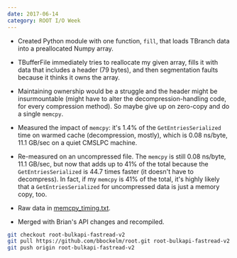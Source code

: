 ```yaml
---
date: 2017-06-14
category: ROOT I/O Week
---
```


   * Created Python module with one function, `fill`, that loads TBranch data into a preallocated Numpy array.
   
   * TBufferFile immediately tries to reallocate my given array, fills it with data that includes a header (79 bytes), and then segmentation faults because it thinks it owns the array.
   
   * Maintaining ownership would be a struggle and the header might be insurmountable (might have to alter the decompression-handling code, for every compression method). So maybe give up on zero-copy and do a single `memcpy`.
   
   * Measured the impact of `memcpy`: it's 1.4% of the `GetEntriesSerialized` time on warmed cache (decompression, mostly), which is 0.08 ns/byte, 11.1 GB/sec on a quiet CMSLPC machine.
   
   * Re-measured on an uncompressed file. The `memcpy` is still 0.08 ns/byte, 11.1 GB/sec, but now that adds up to 41% of the total because the `GetEntriesSerialized` is 44.7 times faster (it doesn't have to decompress). In fact, if my `memcpy` is 41% of the total, it's highly likely that a `GetEntriesSerialized` for uncompressed data is just a memory copy, too.

   * Raw data in [memcpy_timing.txt](data/memcpy_timing.txt).

   * Merged with Brian's API changes and recompiled.

```bash
git checkout root-bulkapi-fastread-v2
git pull https://github.com/bbockelm/root.git root-bulkapi-fastread-v2
git push origin root-bulkapi-fastread-v2
```
